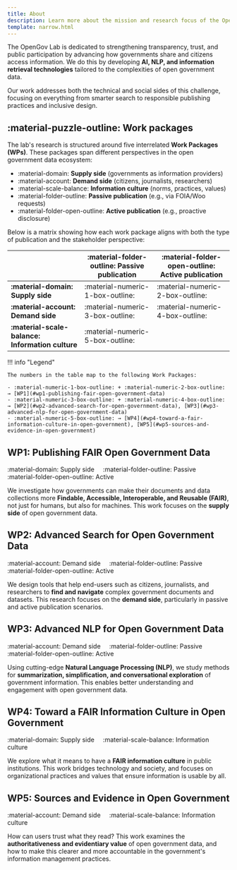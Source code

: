 ```yaml
---
title: About
description: Learn more about the mission and research focus of the OpenGov Lab.
template: narrow.html
---
```


The OpenGov Lab is dedicated to strengthening transparency, trust, and public participation by advancing how governments share and citizens access information. We do this by developing **AI, NLP, and information retrieval technologies** tailored to the complexities of open government data.

Our work addresses both the technical and social sides of this challenge, focusing on everything from smarter search to responsible publishing practices and inclusive design.

## :material-puzzle-outline: Work packages

The lab's research is structured around five interrelated **Work Packages (WPs)**. 
These packages span different perspectives in the open government data ecosystem:

- :material-domain: **Supply side** (governments as information providers)
- :material-account: **Demand side** (citizens, journalists, researchers)
- :material-scale-balance: **Information culture** (norms, practices, values)
- :material-folder-outline: **Passive publication** (e.g., via FOIA/Woo requests)
- :material-folder-open-outline: **Active publication** (e.g., proactive disclosure)

Below is a matrix showing how each work package aligns with both the type of publication and the stakeholder perspective:

|                           | :material-folder-outline: Passive publication        | :material-folder-open-outline: Active publication         |
|---------------------------|----------------------------------|----------------------------------|
| **:material-domain: Supply side**       | :material-numeric-1-box-outline: | :material-numeric-2-box-outline: |
| **:material-account: Demand side**       | :material-numeric-3-box-outline: | :material-numeric-4-box-outline: |
| **:material-scale-balance: Information culture**| :material-numeric-5-box-outline: |                                  |

!!! info "Legend"

    The numbers in the table map to the following Work Packages:

    - :material-numeric-1-box-outline: + :material-numeric-2-box-outline: → [WP1](#wp1-publishing-fair-open-government-data)  
    - :material-numeric-3-box-outline: + :material-numeric-4-box-outline: → [WP2](#wp2-advanced-search-for-open-government-data), [WP3](#wp3-advanced-nlp-for-open-government-data)  
    - :material-numeric-5-box-outline: → [WP4](#wp4-toward-a-fair-information-culture-in-open-government), [WP5](#wp5-sources-and-evidence-in-open-government)


## WP1: Publishing FAIR Open Government Data  
:material-domain: Supply side &nbsp;&nbsp;&nbsp; :material-folder-outline: Passive &nbsp;&nbsp;&nbsp; :material-folder-open-outline: Active

We investigate how governments can make their documents and data collections more **Findable, Accessible, Interoperable, and Reusable (FAIR)**, not just for humans, but also for machines. 
This work focuses on the **supply side** of open government data.

## WP2: Advanced Search for Open Government Data  
:material-account: Demand side &nbsp;&nbsp;&nbsp; :material-folder-outline: Passive &nbsp;&nbsp;&nbsp; :material-folder-open-outline: Active

We design tools that help end-users such as citizens, journalists, and researchers to **find and navigate** complex government documents and datasets. 
This research focuses on the **demand side**, particularly in passive and active publication scenarios.

## WP3: Advanced NLP for Open Government Data  
:material-account: Demand side &nbsp;&nbsp;&nbsp; :material-folder-outline: Passive &nbsp;&nbsp;&nbsp; :material-folder-open-outline: Active

Using cutting-edge **Natural Language Processing (NLP)**, we study methods for **summarization, simplification, and conversational exploration** of government information. 
This enables better understanding and engagement with open government data. 

## WP4: Toward a FAIR Information Culture in Open Government  
:material-domain: Supply side &nbsp;&nbsp;&nbsp; :material-scale-balance: Information culture

We explore what it means to have a **FAIR information culture** in public institutions. 
This work bridges technology and society, and focuses on organizational practices and values that ensure information is usable by all.

## WP5: Sources and Evidence in Open Government  
:material-account: Demand side &nbsp;&nbsp;&nbsp; :material-scale-balance: Information culture

How can users trust what they read? This work examines the **authoritativeness and evidentiary value** of open government data, and how to make this clearer and more accountable in the government's information management practices.
